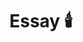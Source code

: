 ---
title: "Essay 🕯️"
description: "Short thoughts..."
slug: "essay"
image: "aaron-burden-y02jEX_B0O0-unsplash.jpg"
style:
    background: yellow
---